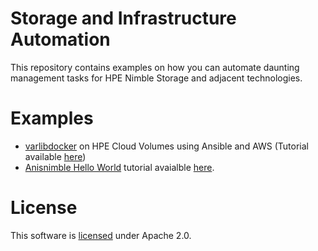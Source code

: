 # Storage and Infrastructure Automation
This repository contains examples on how you can automate daunting management tasks for HPE Nimble Storage and adjacent technologies.

# Examples
* [varlibdocker](cloud/varlibdocker) on HPE Cloud Volumes using Ansible and AWS (Tutorial available [here](https://developer.hpe.com/blog/apps-and-infrastructure-as-code-with-ansible-using-hpe-cloud-volumes-and))
* [Anisnimble Hello World](ansinimble/helloworld) tutorial avaialble [here](https://datamattsson.tumblr.com/post/184716336821/an-ansinimble-tutorial).

# License
This software is [licensed](LICENSE) under Apache 2.0.

